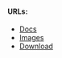 #### URLs:
- [Docs](https://docs.nginx.com/)
- [Images](https://hub.docker.com/_/nginx)
- [Download](https://nginx.org/en/download.html)
